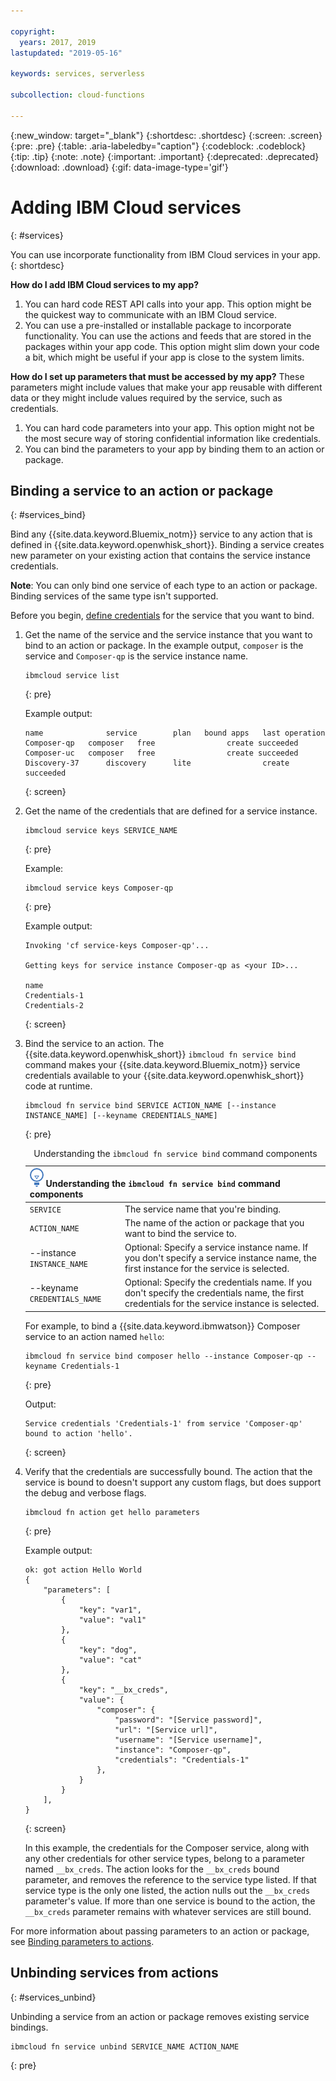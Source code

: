 ```yaml
---

copyright:
  years: 2017, 2019
lastupdated: "2019-05-16"

keywords: services, serverless

subcollection: cloud-functions

---
```


{:new_window: target="_blank"}
{:shortdesc: .shortdesc}
{:screen: .screen}
{:pre: .pre}
{:table: .aria-labeledby="caption"}
{:codeblock: .codeblock}
{:tip: .tip}
{:note: .note}
{:important: .important}
{:deprecated: .deprecated}
{:download: .download}
{:gif: data-image-type='gif'}


# Adding IBM Cloud services
{: #services}

You can use incorporate functionality from IBM Cloud services in your app.
{: shortdesc}

**How do I add IBM Cloud services to my app?**
1. You can hard code REST API calls into your app. This option might be the quickest way to communicate with an IBM Cloud service.
2. You can use a pre-installed or installable package to incorporate functionality. You can use the actions and feeds that are stored in the packages within your app code. This option might slim down your code a bit, which might be useful if your app is close to the system limits.

**How do I set up parameters that must be accessed by my app?**
These parameters might include values that make your app reusable with different data or they might include values required by the service, such as credentials. 
1. You can hard code parameters into your app. This option might not be the most secure way of storing confidential information like credentials.
2. You can bind the parameters to your app by binding them to an action or package.


## Binding a service to an action or package
{: #services_bind}

Bind any {{site.data.keyword.Bluemix_notm}} service to any action that is defined in {{site.data.keyword.openwhisk_short}}. Binding a service creates new parameter on your existing action that contains the service instance credentials.

**Note**: You can only bind one service of each type to an action or package. Binding services of the same type isn't supported.

Before you begin, [define credentials](/docs/resources?topic=resources-externalapp#externalapp) for the service that you want to bind.

1. Get the name of the service and the service instance that you want to bind to an action or package. In the example output, `composer` is the service and `Composer-qp` is the service instance name.
    ```
    ibmcloud service list
    ```
    {: pre}

    Example output:
    ```
    name              service        plan   bound apps   last operation
    Composer-qp   composer   free                create succeeded
    Composer-uc   composer   free                create succeeded
    Discovery-37      discovery      lite                create succeeded
    ```
    {: screen}

2. Get the name of the credentials that are defined for a service instance.

    ```
    ibmcloud service keys SERVICE_NAME
    ```
    {: pre}

    Example:
    ```
    ibmcloud service keys Composer-qp
    ```
    {: pre}

    Example output:
    ```
    Invoking 'cf service-keys Composer-qp'...

    Getting keys for service instance Composer-qp as <your ID>...

    name
    Credentials-1
    Credentials-2
    ```
    {: screen}

3. Bind the service to an action. The {{site.data.keyword.openwhisk_short}} `ibmcloud fn service bind` command makes your {{site.data.keyword.Bluemix_notm}} service credentials available to your {{site.data.keyword.openwhisk_short}} code at runtime.
    ```
    ibmcloud fn service bind SERVICE ACTION_NAME [--instance INSTANCE_NAME] [--keyname CREDENTIALS_NAME]
    ```
    {: pre}

    <table>
    <caption>Understanding the <code>ibmcloud fn service bind</code> command components</caption>
    <thead>
    <th colspan=2><img src="images/idea.png" alt="Idea icon"/> Understanding the <code>ibmcloud fn service bind</code> command components</th>
    </thead>
    <tbody>
    <tr>
    <td><code>SERVICE</code></td>
    <td>The service name that you're binding.</td>
    </tr>
    <tr>
    <td><code>ACTION_NAME</code></td>
    <td>The name of the action or package that you want to bind the service to.</td>
    </tr>
    <tr>
    <td>--instance <code>INSTANCE_NAME</code></td>
    <td>Optional: Specify a service instance name. If you don't specify a service instance name, the first instance for the service is selected.</td>
    </tr>
    <tr>
    <td>--keyname <code>CREDENTIALS_NAME</code></td>
    <td>Optional: Specify the credentials name. If you don't specify the credentials name, the first credentials for the service instance is selected.</td>
    </tr>
    </tbody></table>

    For example, to bind a {{site.data.keyword.ibmwatson}} Composer service to an action named `hello`:
    ```
    ibmcloud fn service bind composer hello --instance Composer-qp --keyname Credentials-1
    ```
    {: pre}

    Output:
    ```
    Service credentials 'Credentials-1' from service 'Composer-qp' bound to action 'hello'.
    ```
    {: screen}

4. Verify that the credentials are successfully bound. The action that the service is bound to doesn't support any custom flags, but does support the debug and verbose flags.
    ```
    ibmcloud fn action get hello parameters
    ```
    {: pre}

    Example output:
    ```
    ok: got action Hello World
    {
        "parameters": [
            {
                "key": "var1",
                "value": "val1"
            },
            {
                "key": "dog",
                "value": "cat"
            },
            {
                "key": "__bx_creds",
                "value": {
                    "composer": {
                        "password": "[Service password]",
                        "url": "[Service url]",
                        "username": "[Service username]",
                        "instance": "Composer-qp",
                        "credentials": "Credentials-1"
                    },
                }
            }
        ],
    }
    ```
    {: screen}

    In this example, the credentials for the Composer service, along with any other credentials for other service types, belong to a parameter named `__bx_creds`. The action looks for the `__bx_creds` bound parameter, and removes the reference to the service type listed. If that service type is the only one listed, the action nulls out the `__bx_creds` parameter's value. If more than one service is bound to the action, the `__bx_creds` parameter remains with whatever services are still bound.

For more information about passing parameters to an action or package, see [Binding parameters to actions](/docs/openwhisk?topic=cloud-functions-actions#actions_params).




## Unbinding services from actions
{: #services_unbind}

Unbinding a service from an action or package removes existing service bindings.

```
ibmcloud fn service unbind SERVICE_NAME ACTION_NAME
```
{: pre}
